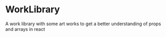 # WorkLibrary
A work library with some art works to get a better understanding of props and arrays in react

